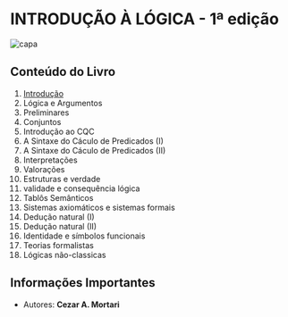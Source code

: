 # INTRODUÇÃO À LÓGICA - 1ª edição

![capa](https://kbimages1-a.akamaihd.net/f667340d-0f3d-4ccb-85b8-9550bb7a579f/353/569/90/False/introducao-a-logica.jpg)

## Conteúdo do Livro

1. [Introdução](https://github.com/Darlley/ExerciciosLivros/tree/master/exatas/introl%C3%B3gica1/capituloum)
1. Lógica e Argumentos
1. Preliminares
1. Conjuntos
1. Introdução ao CQC
1. A Sintaxe do Cáculo de Predicados (I)
1. A Sintaxe do Cáculo de Predicados (II)
1. Interpretações
1. Valorações
1. Estruturas e verdade
1. validade e consequência lógica
1. Tablôs Semânticos
1. Sistemas axiomáticos e sistemas formais
1. Dedução natural (I)
1. Dedução natural (II)
1. Identidade e símbolos funcionais
1. Teorias formalistas
1. Lógicas não-classicas

## Informações Importantes

- Autores: **Cezar A. Mortari**
